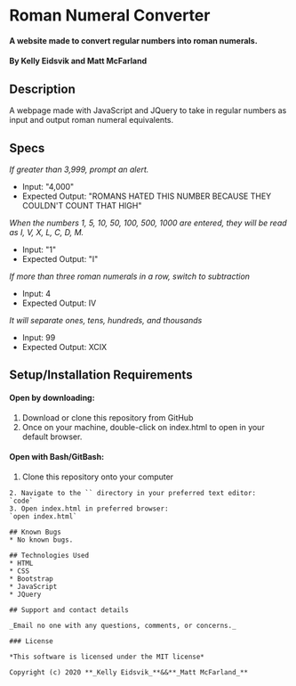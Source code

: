# Roman Numeral Converter
#### A website made to convert regular numbers into roman numerals.

#### By **Kelly Eidsvik and Matt McFarland**

## Description

A webpage made with JavaScript and JQuery to take in regular numbers as input and output roman numeral equivalents.

## Specs

_If greater than 3,999, prompt an alert._
* Input: "4,000" 
* Expected Output: "ROMANS HATED THIS NUMBER BECAUSE THEY COULDN'T COUNT THAT HIGH"

_When the numbers 1, 5, 10, 50, 100, 500, 1000 are entered, they will be read as I, V, X, L, C, D, M._
* Input: "1" 
* Expected Output: "I"

_If more than three roman numerals in a row, switch to subtraction_
* Input: 4
* Expected Output: IV

_It will separate ones, tens, hundreds, and thousands_
* Input: 99
* Expected Output: XCIX

## Setup/Installation Requirements

#### Open by downloading:
1. Download or clone this repository from GitHub 
2. Once on your machine, double-click on index.html to open in your default browser.

#### Open with Bash/GitBash:
1. Clone this repository onto your computer
````
2. Navigate to the `` directory in your preferred text editor:
`code`
3. Open index.html in preferred browser:
`open index.html`

## Known Bugs
* No known bugs.

## Technologies Used
* HTML
* CSS
* Bootstrap
* JavaScript
* JQuery

## Support and contact details

_Email no one with any questions, comments, or concerns._

### License

*This software is licensed under the MIT license*

Copyright (c) 2020 **_Kelly Eidsvik_**&&**_Matt McFarland_**
